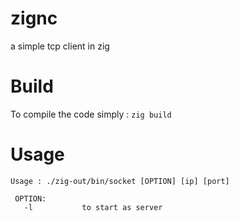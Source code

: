# zignc
a simple tcp client in zig
# Build
To compile the code simply :
`zig build`
# Usage
```
Usage : ./zig-out/bin/socket [OPTION] [ip] [port]

 OPTION:
   -l           to start as server
```
